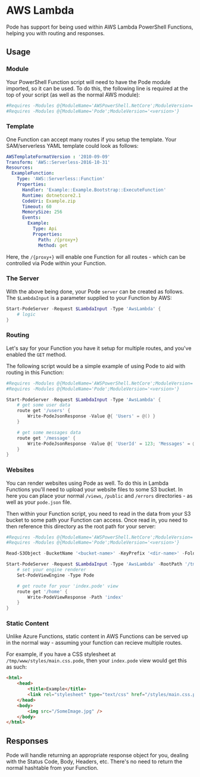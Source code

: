 # AWS Lambda

Pode has support for being used within AWS Lambda PowerShell Functions, helping you with routing and responses.

## Usage

### Module

Your PowerShell Function script will need to have the Pode module imported, so it can be used. To do this, the following line is required at the top of your script (as well as the normal AWS module):

```powershell
#Requires -Modules @{ModuleName='AWSPowerShell.NetCore';ModuleVersion='3.3.509.0'}
#Requires -Modules @{ModuleName='Pode';ModuleVersion='<version>'}
```

### Template

One Function can accept many routes if you setup the template. Your SAM/serverless YAML template could look as follows:

```yaml
AWSTemplateFormatVersion : '2010-09-09'
Transform: 'AWS::Serverless-2016-10-31'
Resources:
  ExampleFunction:
    Type: 'AWS::Serverless::Function'
    Properties:
      Handler: 'Example::Example.Bootstrap::ExecuteFunction'
      Runtime: dotnetcore2.1
      CodeUri: Example.zip
      Timeout: 60
      MemorySize: 256
      Events:
        Example:
          Type: Api
          Properties:
            Path: /{proxy+}
            Method: get
```

Here, the `/{proxy+}` will enable one Function for all routes - which can be controlled via Pode within your Function.

### The Server

With the above being done, your Pode `server` can be created as follows. The `$LambdaInput` is a parameter supplied to your Function by AWS:

```powershell
Start-PodeServer -Request $LambdaInput -Type 'AwsLambda' {
    # logic
}
```

### Routing

Let's say for your Function you have it setup for multiple routes, and you've enabled the `GET` method.

The following script would be a simple example of using Pode to aid with routing in this Function:

```powershell
#Requires -Modules @{ModuleName='AWSPowerShell.NetCore';ModuleVersion='3.3.509.0'}
#Requires -Modules @{ModuleName='Pode';ModuleVersion='<version>'}

Start-PodeServer -Request $LambdaInput -Type 'AwsLambda' {
    # get some user data
    route get '/users' {
        Write-PodeJsonResponse -Value @{ 'Users' = @() }
    }

    # get some messages data
    route get '/message' {
        Write-PodeJsonResponse -Value @{ 'UserId' = 123; 'Messages' = @() }
    }
}
```

### Websites

You can render websites using Pode as well. To do this in Lambda Functions you'll need to upload your website files to some S3 bucket. In here you can place your normal `/views`, `/public` and `/errors` directories - as well as your `pode.json` file.

Then within your Function script, you need to read in the data from your S3 bucket to some path your Function can access. Once read in, you need to then reference this directory as the root path for your server:

```powershell
#Requires -Modules @{ModuleName='AWSPowerShell.NetCore';ModuleVersion='3.3.509.0'}
#Requires -Modules @{ModuleName='Pode';ModuleVersion='<version>'}

Read-S3Object -BucketName '<bucket-name>' -KeyPrefix '<dir-name>' -Folder '/tmp/www' | Out-Null

Start-PodeServer -Request $LambdaInput -Type 'AwsLambda' -RootPath '/tmp/www' {
    # set your engine renderer
    Set-PodeViewEngine -Type Pode

    # get route for your 'index.pode' view
    route get '/home' {
        Write-PodeViewResponse -Path 'index'
    }
}
```

### Static Content

Unlike Azure Functions, static content in AWS Functions can be served up in the normal way - assuming your function can recieve multiple routes.

For example, if you have a CSS stylesheet at `/tmp/www/styles/main.css.pode`, then your `index.pode` view would get this as such:

```html
<html>
    <head>
        <title>Example</title>
        <link rel="stylesheet" type="text/css" href="/styles/main.css.pode">
    </head>
    <body>
        <img src="/SomeImage.jpg" />
    </body>
</html>
```

## Responses

Pode will handle returning an appropriate response object for you, dealing with the Status Code, Body, Headers, etc. There's no need to return the normal hashtable from your Function.